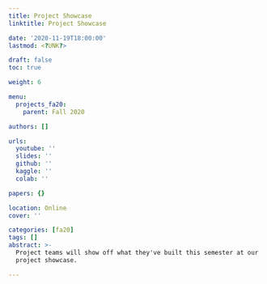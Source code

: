```yaml
---
title: Project Showcase
linktitle: Project Showcase

date: '2020-11-19T18:00:00'
lastmod: <?UNK?>

draft: false
toc: true

weight: 6

menu:
  projects_fa20:
    parent: Fall 2020

authors: []

urls:
  youtube: ''
  slides: ''
  github: ''
  kaggle: ''
  colab: ''

papers: {}

location: Online
cover: ''

categories: [fa20]
tags: []
abstract: >-
  Project teams will show off what they've built this semester at our
  project showcase.

---
```


<!-- TODO Add Meeting Notes/Contents here -->
<!-- NOTE Refer the Documentation if you're unsure how to format/add to this. -->
